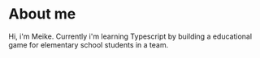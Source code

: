 # About me
Hi, i'm Meike.
Currently i'm learning Typescript by building a educational game for elementary school students in a team. 
<!---
meike0143/meike0143 is a ✨ special ✨ repository because its `README.md` (this file) appears on your GitHub profile.
You can click the Preview link to take a look at your changes.
--->
